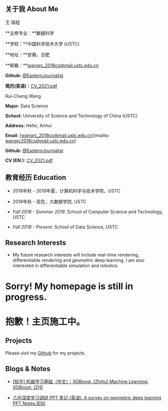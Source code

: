 ## 关于我 About Me

王 瑞程

**主修专业：**数据科学

**学校：**中国科学技术大学 (USTC)

**地址：**安徽，合肥

**邮箱：**wangrc_2018cs@mail.ustc.edu.cn

**Github:** [@EasternJournalist](https://github.com/EasternJournalist/)

**简历(英语)：**[CV_2021.pdf](https://github.com/EasternJournalist/EasternJournalist.github.io/raw/master/files/cv/CV_2021.pdf)





Rui-Cheng Wang

**Major:** Data Science

**School:** University of Science and Technology of China (USTC)

**Address:** Hefei, Anhui

**Email:** [wangrc_2018cs@mail.ustc.edu.cn](mailto: wangrc2018cs@mail.ustc.edu.cn)

**Github:** [@EasternJournalist](https://github.com/EasternJournalist/)

**CV (EN.):** [CV_2021.pdf](https://github.com/EasternJournalist/EasternJournalist.github.io/raw/master/files/cv/CV_2021.pdf)



## 教育经历 Education

* 2018年秋 - 2019年夏，计算机科学与技术学院，USTC
* 2019年秋 - 现在，大数据学院, USTC



* *Fall 2018 - Summer 2019*. School of Computer Science and Technology, USTC
* *Fall 2019 - Present*. School of Data Science, USTC

## Research Interests

* My future research interests will include real-time rendering, differentiable rendering and geometric deep learning. I am also interested in differentiable simulation and robotics.



# Sorry! My homepage is still in progress.

# 抱歉！主页施工中。 



## Projects

Please visit my [Github](https://github.com/EasternJournalist/) for my projects.



## Blogs & Notes



* [[知乎] 机器学习基础（中文）：XGBoost. (Zhihu) Machine Learning: XGBoost. (ZH)](https://zhuanlan.zhihu.com/p/357453896)

* [几何深度学习调研 PPT 笔记 (英语). A survey on geometric deep learning PPT Notes.(EN) ](https://github.com/EasternJournalist/EasternJournalist.github.io/blob/master/files/notes/A%20Survey%20on%20Geometry%20Deep%20Learning.pdf)

